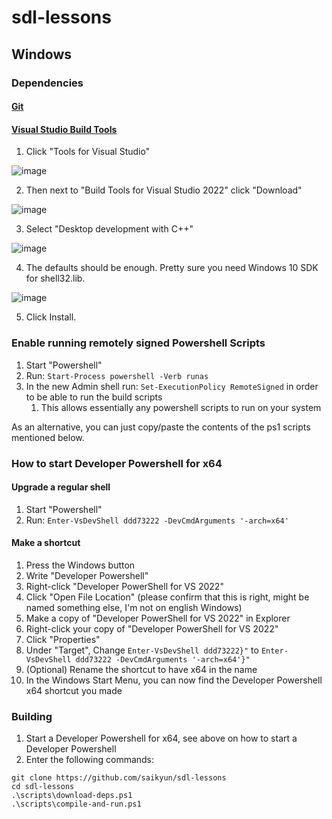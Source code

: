 # sdl-lessons


## Windows

### Dependencies

#### [Git](https://git-scm.com/download/win)

#### [Visual Studio Build Tools](https://visualstudio.microsoft.com/downloads/)

1. Click "Tools for Visual Studio"

![image](https://user-images.githubusercontent.com/2477927/183065613-58685354-21ec-4329-b493-11c6096df1bb.png)

2. Then next to "Build Tools for Visual Studio 2022" click "Download"

![image](https://user-images.githubusercontent.com/2477927/183065636-309d4059-8a47-40d2-8d3d-b10b08192c41.png)

3. Select "Desktop development with C++"

![image](https://user-images.githubusercontent.com/2477927/183066206-49c49aad-63e2-42b4-ad20-a58822741dbe.png)

4. The defaults should be enough. Pretty sure you need Windows 10 SDK for shell32.lib.

![image](https://user-images.githubusercontent.com/2477927/183066422-2b9706cf-ced8-48ec-963b-ab7315399a93.png)

5. Click Install.

### Enable running remotely signed Powershell Scripts

1. Start "Powershell"
2. Run: `Start-Process powershell -Verb runas`
3. In the new Admin shell run: `Set-ExecutionPolicy RemoteSigned` in order to be able to run the build scripts
   1. This allows essentially any powershell scripts to run on your system

As an alternative, you can just copy/paste the contents of the ps1 scripts mentioned below.

### How to start Developer Powershell for x64

#### Upgrade a regular shell
1. Start "Powershell"
2. Run: `Enter-VsDevShell ddd73222 -DevCmdArguments '-arch=x64'`

#### Make a shortcut
1. Press the Windows button
2. Write "Developer Powershell"
3. Right-click "Developer PowerShell for VS 2022"
4. Click "Open File Location" (please confirm that this is right, might be named something else, I'm not on english Windows)
5. Make a copy of "Developer PowerShell for VS 2022" in Explorer
6. Right-click your copy of "Developer PowerShell for VS 2022"
7. Click "Properties"
8. Under "Target", Change `Enter-VsDevShell ddd73222}"` to `Enter-VsDevShell ddd73222 -DevCmdArguments '-arch=x64'}"`
9. (Optional) Rename the shortcut to have x64 in the name
10. In the Windows Start Menu, you can now find the Developer Powershell x64 shortcut you made

### Building

1. Start a Developer Powershell for x64, see above on how to start a Developer Powershell
2. Enter the following commands:
```
git clone https://github.com/saikyun/sdl-lessons
cd sdl-lessons
.\scripts\download-deps.ps1
.\scripts\compile-and-run.ps1
```
